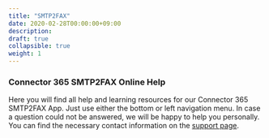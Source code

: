 ```yaml
---
title: "SMTP2FAX"
date: 2020-02-28T00:00:00+09:00
description: 
draft: true
collapsible: true
weight: 1
---
```

### Connector 365 SMTP2FAX Online Help 

Here you will find all help and learning resources for our Connector 365 SMTP2FAX App. 
Just use either the bottom or left navigation menu. 
In case a question could not be answered, we will be happy to help you personally. You can find the necessary contact information on the [support page](en-us/apps/help-and-support/). 